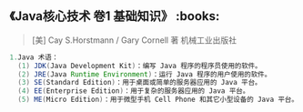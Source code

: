 <h2>《Java核心技术 卷1 基础知识》 :books: </h2> 

> [美] Cay S.Horstmann / Gary Cornell  著  机械工业出版社
 
```java
1.Java 术语：
  (1) JDK(Java Development Kit)：编写 Java 程序的程序员使用的软件。
  (2) JRE(Java Runtime Environment)：运行 Java 程序的用户使用的软件。
  (3) SE(Standard Edition)：用于桌面或简单的服务器应用的 Java 平台。
  (4) EE(Enterprise Edition)：用于复杂的服务器应用的 Java 平台。
  (5) ME(Micro Edition)：用于微型手机 Cell Phone 和其它小型设备的 Java 平台。
```
